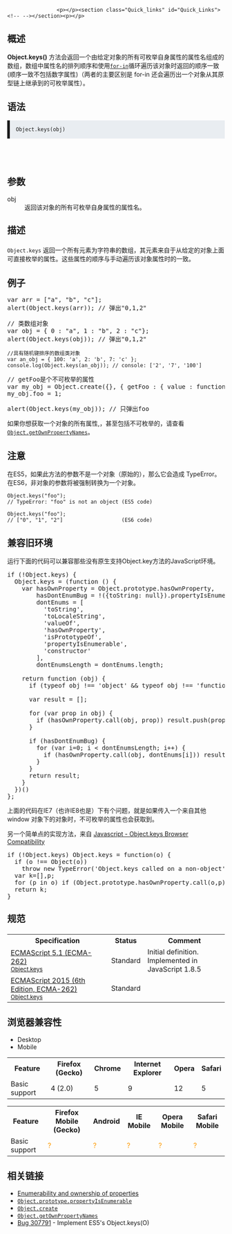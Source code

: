 
                
                  
                    <p></p><section class="Quick_links" id="Quick_Links"><!-- --></section><p></p>

<h2 id="&#x6982;&#x8FF0;">&#x6982;&#x8FF0;</h2>

<p><strong>Object.keys()</strong> &#x65B9;&#x6CD5;&#x4F1A;&#x8FD4;&#x56DE;&#x4E00;&#x4E2A;&#x7531;&#x7ED9;&#x5B9A;&#x5BF9;&#x8C61;&#x7684;&#x6240;&#x6709;&#x53EF;&#x679A;&#x4E3E;&#x81EA;&#x8EAB;&#x5C5E;&#x6027;&#x7684;&#x5C5E;&#x6027;&#x540D;&#x7EC4;&#x6210;&#x7684;&#x6570;&#x7EC4;&#xFF0C;&#x6570;&#x7EC4;&#x4E2D;&#x5C5E;&#x6027;&#x540D;&#x7684;&#x6392;&#x5217;&#x987A;&#x5E8F;&#x548C;&#x4F7F;&#x7528;<a title="zh-cn/JavaScript/Reference/Statements/for...in" href="../../../../../../zh-cn/JavaScript/Reference/Statements/for...in"><code>for-in</code></a>&#x5FAA;&#x73AF;&#x904D;&#x5386;&#x8BE5;&#x5BF9;&#x8C61;&#x65F6;&#x8FD4;&#x56DE;&#x7684;&#x987A;&#x5E8F;&#x4E00;&#x81F4; (&#x987A;&#x5E8F;&#x4E00;&#x81F4;&#x4E0D;&#x5305;&#x62EC;&#x6570;&#x5B57;&#x5C5E;&#x6027;)&#xFF08;&#x4E24;&#x8005;&#x7684;&#x4E3B;&#x8981;&#x533A;&#x522B;&#x662F; for-in &#x8FD8;&#x4F1A;&#x904D;&#x5386;&#x51FA;&#x4E00;&#x4E2A;&#x5BF9;&#x8C61;&#x4ECE;&#x5176;&#x539F;&#x578B;&#x94FE;&#x4E0A;&#x7EE7;&#x627F;&#x5230;&#x7684;&#x53EF;&#x679A;&#x4E3E;&#x5C5E;&#x6027;&#xFF09;&#x3002;</p>

<h2 name="Syntax" id="Syntax">&#x8BED;&#x6CD5;</h2>

<pre style="margin-bottom: 0px; padding: 1em; border-left-width: 6px; border-left-style: solid; font-family: Consolas, Monaco, &apos;Andale Mono&apos;, monospace; font-size: 14px; direction: ltr; white-space: normal; text-shadow: none; background-color: rgba(212, 221, 228, 0.498039);" class="syntaxbox  language-html"><code style="font-family: Consolas, Monaco, &apos;Andale Mono&apos;, monospace; direction: ltr; color: inherit; text-shadow: none;" class="language-html">Object.keys(obj)</code></pre>

<h2 name="Parameters" id="Parameters">&#xA0;</h2>

<h2 name="Parameters" id="Parameters">&#x53C2;&#x6570;</h2>

<dl>
 <dt>obj</dt>
 <dd>&#x8FD4;&#x56DE;&#x8BE5;&#x5BF9;&#x8C61;&#x7684;&#x6240;&#x6709;&#x53EF;&#x679A;&#x4E3E;&#x81EA;&#x8EAB;&#x5C5E;&#x6027;&#x7684;&#x5C5E;&#x6027;&#x540D;&#x3002;</dd>
</dl>

<h2 style="margin-bottom: 20px; line-height: 30px;" name="Description" id="Description">&#x63CF;&#x8FF0;</h2>

<p><code>Object.keys</code>&#xA0;&#x8FD4;&#x56DE;&#x4E00;&#x4E2A;&#x6240;&#x6709;&#x5143;&#x7D20;&#x4E3A;&#x5B57;&#x7B26;&#x4E32;&#x7684;&#x6570;&#x7EC4;&#xFF0C;&#x5176;&#x5143;&#x7D20;&#x6765;&#x81EA;&#x4E8E;&#x4ECE;&#x7ED9;&#x5B9A;&#x7684;&#x5BF9;&#x8C61;&#x4E0A;&#x9762;&#x53EF;&#x76F4;&#x63A5;&#x679A;&#x4E3E;&#x7684;&#x5C5E;&#x6027;&#x3002;&#x8FD9;&#x4E9B;&#x5C5E;&#x6027;&#x7684;&#x987A;&#x5E8F;&#x4E0E;&#x624B;&#x52A8;&#x904D;&#x5386;&#x8BE5;&#x5BF9;&#x8C61;&#x5C5E;&#x6027;&#x65F6;&#x7684;&#x4E00;&#x81F4;&#x3002;</p>

<h2 id="&#x4F8B;&#x5B50;">&#x4F8B;&#x5B50;</h2>

<pre class="brush: js">var arr = [&quot;a&quot;, &quot;b&quot;, &quot;c&quot;];
alert(Object.keys(arr)); // &#x5F39;&#x51FA;&quot;0,1,2&quot;

// &#x7C7B;&#x6570;&#x7EC4;&#x5BF9;&#x8C61;
var obj = { 0 : &quot;a&quot;, 1 : &quot;b&quot;, 2 : &quot;c&quot;};
alert(Object.keys(obj)); // &#x5F39;&#x51FA;&quot;0,1,2&quot;
</pre>

<pre><code>//&#x5177;&#x6709;&#x968F;&#x673A;&#x952E;&#x6392;&#x5E8F;&#x7684;&#x6570;&#x7EC4;&#x7C7B;&#x5BF9;&#x8C61;
var an_obj = { 100: &apos;a&apos;, 2: &apos;b&apos;, 7: &apos;c&apos; };
console.log(Object.keys(an_obj)); // console: [&apos;2&apos;, &apos;7&apos;, &apos;100&apos;]</code></pre>

<pre class="brush: js">// getFoo&#x662F;&#x4E2A;&#x4E0D;&#x53EF;&#x679A;&#x4E3E;&#x7684;&#x5C5E;&#x6027;
var my_obj = Object.create({}, { getFoo : { value : function () { return this.foo } } });
my_obj.foo = 1;

alert(Object.keys(my_obj)); // &#x53EA;&#x5F39;&#x51FA;foo
</pre>

<p>&#x5982;&#x679C;&#x4F60;&#x60F3;&#x83B7;&#x53D6;&#x4E00;&#x4E2A;&#x5BF9;&#x8C61;&#x7684;&#x6240;&#x6709;&#x5C5E;&#x6027;,&#xFF0C;&#x751A;&#x81F3;&#x5305;&#x62EC;&#x4E0D;&#x53EF;&#x679A;&#x4E3E;&#x7684;&#xFF0C;&#x8BF7;&#x67E5;&#x770B;<a title="Object.getOwnPropertyNames()&#x65B9;&#x6CD5;&#x8FD4;&#x56DE;&#x4E00;&#x4E2A;&#x7531;&#x6307;&#x5B9A;&#x5BF9;&#x8C61;&#x7684;&#x6240;&#x6709;&#x81EA;&#x8EAB;&#x5C5E;&#x6027;&#x7684;&#x5C5E;&#x6027;&#x540D;&#xFF08;&#x5305;&#x62EC;&#x4E0D;&#x53EF;&#x679A;&#x4E3E;&#x5C5E;&#x6027;&#xFF09;&#x7EC4;&#x6210;&#x7684;&#x6570;&#x7EC4;&#x3002;" href="/zh-CN/docs/Web/JavaScript/Reference/Global_Objects/Object/getOwnPropertyNames"><code>Object.getOwnPropertyNames</code></a>&#x3002;</p>

<h2 id="&#x6CE8;&#x610F;">&#x6CE8;&#x610F;</h2>

<p>&#x5728;ES5&#xFF0C;&#x5982;&#x679C;&#x6B64;&#x65B9;&#x6CD5;&#x7684;&#x53C2;&#x6570;&#x4E0D;&#x662F;&#x4E00;&#x4E2A;&#x5BF9;&#x8C61;&#xFF08;&#x539F;&#x59CB;&#x7684;&#xFF09;&#xFF0C;&#x90A3;&#x4E48;&#x5B83;&#x4F1A;&#x9020;&#x6210; TypeError&#x3002;&#x5728;ES6&#xFF0C;&#x975E;&#x5BF9;&#x8C61;&#x7684;&#x53C2;&#x6570;&#x5C06;&#x88AB;&#x5F3A;&#x5236;&#x8F6C;&#x6362;&#x4E3A;&#x4E00;&#x4E2A;&#x5BF9;&#x8C61;&#x3002;</p>

<pre><code>Object.keys(&quot;foo&quot;);
// TypeError: &quot;foo&quot; is not an object (ES5 code)

Object.keys(&quot;foo&quot;);
// [&quot;0&quot;, &quot;1&quot;, &quot;2&quot;]                   (ES6 code)</code></pre>

<h2 id="&#x517C;&#x5BB9;&#x65E7;&#x73AF;&#x5883;">&#x517C;&#x5BB9;&#x65E7;&#x73AF;&#x5883;</h2>

<p>&#x8FD0;&#x884C;&#x4E0B;&#x9762;&#x7684;&#x4EE3;&#x7801;&#x53EF;&#x4EE5;&#x517C;&#x5BB9;&#x90A3;&#x4E9B;&#x6CA1;&#x6709;&#x539F;&#x751F;&#x652F;&#x6301;Object.key&#x65B9;&#x6CD5;&#x7684;JavaScript&#x73AF;&#x5883;&#x3002;</p>

<pre class="brush: js">if (!Object.keys) {
  Object.keys = (function () {
    var hasOwnProperty = Object.prototype.hasOwnProperty,
        hasDontEnumBug = !({toString: null}).propertyIsEnumerable(&apos;toString&apos;),
        dontEnums = [
          &apos;toString&apos;,
          &apos;toLocaleString&apos;,
          &apos;valueOf&apos;,
          &apos;hasOwnProperty&apos;,
          &apos;isPrototypeOf&apos;,
          &apos;propertyIsEnumerable&apos;,
          &apos;constructor&apos;
        ],
        dontEnumsLength = dontEnums.length;

    return function (obj) {
      if (typeof obj !== &apos;object&apos; &amp;&amp; typeof obj !== &apos;function&apos; || obj === null) throw new TypeError(&apos;Object.keys called on non-object&apos;);

      var result = [];

      for (var prop in obj) {
        if (hasOwnProperty.call(obj, prop)) result.push(prop);
      }

      if (hasDontEnumBug) {
        for (var i=0; i &lt; dontEnumsLength; i++) {
          if (hasOwnProperty.call(obj, dontEnums[i])) result.push(dontEnums[i]);
        }
      }
      return result;
    }
  })()
};
</pre>

<p>&#x4E0A;&#x9762;&#x7684;&#x4EE3;&#x7801;&#x5728;IE7&#xFF08;&#x4E5F;&#x8BB8;IE8&#x4E5F;&#x662F;&#xFF09;&#x4E0B;&#x6709;&#x4E2A;&#x95EE;&#x9898;&#xFF0C;&#x5C31;&#x662F;&#x5982;&#x679C;&#x4F20;&#x5165;&#x4E00;&#x4E2A;&#x6765;&#x81EA;&#x5176;&#x4ED6; window &#x5BF9;&#x8C61;&#x4E0B;&#x7684;&#x5BF9;&#x8C61;&#x65F6;&#xFF0C;&#x4E0D;&#x53EF;&#x679A;&#x4E3E;&#x7684;&#x5C5E;&#x6027;&#x4E5F;&#x4F1A;&#x83B7;&#x53D6;&#x5230;&#x3002;</p>

<p>&#x53E6;&#x4E00;&#x4E2A;&#x7B80;&#x5355;&#x70B9;&#x7684;&#x5B9E;&#x73B0;&#x65B9;&#x6CD5;&#xFF0C;&#x6765;&#x81EA; <a href="http://tokenposts.blogspot.com.au/2012/04/javascript-objectkeys-browser.html" class="external">Javascript - Object.keys Browser Compatibility</a></p>

<pre class="deki-transform">if (!Object.keys) Object.keys = function(o) {
&#xA0; if (o !== Object(o))
&#xA0;&#xA0;&#xA0; throw new TypeError(&apos;Object.keys called on a non-object&apos;);
&#xA0; var k=[],p;
&#xA0; for (p in o) if (Object.prototype.hasOwnProperty.call(o,p)) k.push(p);
&#xA0; return k;
}
</pre>

<h2 style="margin-bottom: 20px; line-height: 30px;" id="&#x89C4;&#x8303;">&#x89C4;&#x8303;</h2>

<table class="standard-table">
 <tbody>
  <tr>
   <th scope="col">Specification</th>
   <th scope="col">Status</th>
   <th scope="col">Comment</th>
  </tr>
  <tr>
   <td><a lang="en" hreflang="en" href="http://www.ecma-international.org/ecma-262/5.1/#sec-15.2.3.14" class="external">ECMAScript 5.1 (ECMA-262)<br><small lang="zh-CN">Object.keys</small></a></td>
   <td><span class="spec-Standard">Standard</span></td>
   <td>Initial definition.<br>
    Implemented in JavaScript 1.8.5</td>
  </tr>
  <tr>
   <td><a lang="en" hreflang="en" href="http://www.ecma-international.org/ecma-262/6.0/#sec-object.keys" class="external">ECMAScript 2015 (6th Edition, ECMA-262)<br><small lang="zh-CN">Object.keys</small></a></td>
   <td><span class="spec-Standard">Standard</span></td>
   <td>&#xA0;</td>
  </tr>
 </tbody>
</table>

<h2 id="&#x6D4F;&#x89C8;&#x5668;&#x517C;&#x5BB9;&#x6027;">&#x6D4F;&#x89C8;&#x5668;&#x517C;&#x5BB9;&#x6027;</h2>

<p></p><div class="htab">
    <a name="AutoCompatibilityTable" id="AutoCompatibilityTable"></a>
    <ul>
        <li class="selected"><a>Desktop</a></li>
        <li><a>Mobile</a></li>
    </ul>
</div><p></p>

<div id="compat-desktop">
<table class="compat-table">
 <tbody>
  <tr>
   <th>Feature</th>
   <th>Firefox (Gecko)</th>
   <th>Chrome</th>
   <th>Internet Explorer</th>
   <th>Opera</th>
   <th>Safari</th>
  </tr>
  <tr>
   <td>Basic support</td>
   <td>4 (2.0)</td>
   <td>5</td>
   <td>9</td>
   <td>12</td>
   <td>5</td>
  </tr>
 </tbody>
</table>
</div>

<div id="compat-mobile">
<table class="compat-table">
 <tbody>
  <tr>
   <th>Feature</th>
   <th>Firefox Mobile (Gecko)</th>
   <th>Android</th>
   <th>IE Mobile</th>
   <th>Opera Mobile</th>
   <th>Safari Mobile</th>
  </tr>
  <tr>
   <td>Basic support</td>
   <td><span title="Compatibility unknown; please update this." style="color: rgb(255, 153, 0);">?</span></td>
   <td><span title="Compatibility unknown; please update this." style="color: rgb(255, 153, 0);">?</span></td>
   <td><span title="Compatibility unknown; please update this." style="color: rgb(255, 153, 0);">?</span></td>
   <td><span title="Compatibility unknown; please update this." style="color: rgb(255, 153, 0);">?</span></td>
   <td><span title="Compatibility unknown; please update this." style="color: rgb(255, 153, 0);">?</span></td>
  </tr>
 </tbody>
</table>
</div>

<h2 name="See_also" id="See_also">&#x76F8;&#x5173;&#x94FE;&#x63A5;</h2>

<ul>
 <li><a title="/zh-CN/docs/Enumerability_and_ownership_of_properties" href="/zh-CN/docs/Enumerability_and_ownership_of_properties">Enumerability and ownership of properties</a></li>
 <li><a title="propertyIsEnumerable() &#x65B9;&#x6CD5;&#x8FD4;&#x56DE;&#x4E00;&#x4E2A;&#x5E03;&#x5C14;&#x503C;&#xFF0C;&#x8868;&#x660E;&#x6307;&#x5B9A;&#x7684;&#x5C5E;&#x6027;&#x540D;&#x662F;&#x5426;&#x662F;&#x5F53;&#x524D;&#x5BF9;&#x8C61;&#x53EF;&#x679A;&#x4E3E;&#x7684;&#x81EA;&#x8EAB;&#x5C5E;&#x6027;&#x3002;" href="/zh-CN/docs/Web/JavaScript/Reference/Global_Objects/Object/propertyIsEnumerable"><code>Object.prototype.propertyIsEnumerable</code></a></li>
 <li><a title="Object.create() &#x65B9;&#x6CD5;&#x521B;&#x5EFA;&#x4E00;&#x4E2A;&#x62E5;&#x6709;&#x6307;&#x5B9A;&#x539F;&#x578B;&#x548C;&#x82E5;&#x5E72;&#x4E2A;&#x6307;&#x5B9A;&#x5C5E;&#x6027;&#x7684;&#x5BF9;&#x8C61;&#x3002;" href="/zh-CN/docs/Web/JavaScript/Reference/Global_Objects/Object/create"><code>Object.create</code></a></li>
 <li><a title="Object.getOwnPropertyNames()&#x65B9;&#x6CD5;&#x8FD4;&#x56DE;&#x4E00;&#x4E2A;&#x7531;&#x6307;&#x5B9A;&#x5BF9;&#x8C61;&#x7684;&#x6240;&#x6709;&#x81EA;&#x8EAB;&#x5C5E;&#x6027;&#x7684;&#x5C5E;&#x6027;&#x540D;&#xFF08;&#x5305;&#x62EC;&#x4E0D;&#x53EF;&#x679A;&#x4E3E;&#x5C5E;&#x6027;&#xFF09;&#x7EC4;&#x6210;&#x7684;&#x6570;&#x7EC4;&#x3002;" href="/zh-CN/docs/Web/JavaScript/Reference/Global_Objects/Object/getOwnPropertyNames"><code>Object.getOwnPropertyNames</code></a></li>
 <li><a href="https://bugzilla.mozilla.org/show_bug.cgi?id=307791" class="external link-https">Bug 307791</a> -<span id="summary_alias_container"> <span id="short_desc_nonedit_display">Implement ES5&apos;s Object.keys(O)</span> </span></li>
</ul>
                  
                
              